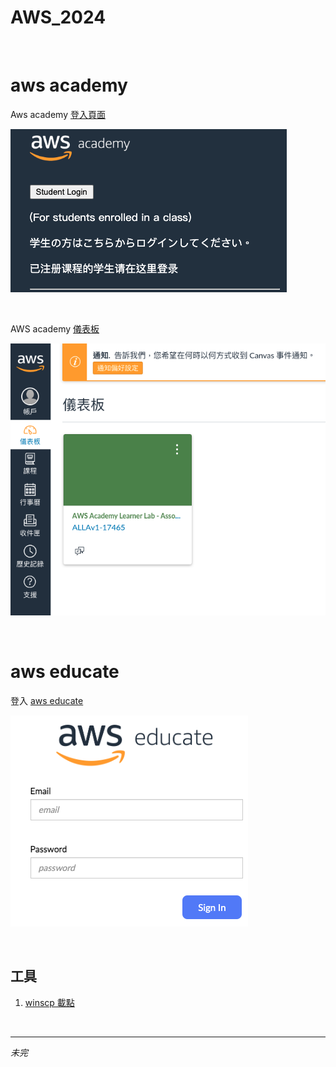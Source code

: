 # AWS_2024

<br>

# aws academy

Aws academy [登入頁面](https://www.awsacademy.com/vforcesite/LMS_Login)

![](images/img_01.png)

<br>

AWS academy [儀表板](https://awsacademy.instructure.com/)

![](images/img_03.png)

<br>

# aws educate

登入 [aws educate](https://www.awseducate.com/signin/SiteLogin?language=en_US)

![](images/img_02.png)

<br>

## 工具

1. [winscp 載點](https://winscp.net/eng/download.php)

<br>

___

_未完_